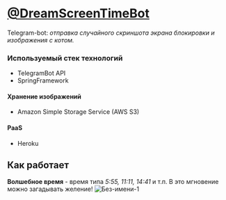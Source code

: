 # [@DreamScreenTimeBot](https://t.me/dreamscreentimebot)
Telegram-bot: *отправка случайного скриншота экрана блокировки и изображения с котом.*

### Используемый стек технологий
- TelegramBot API
- SpringFramework
#### Хранение изображений
- Amazon Simple Storage Service (AWS S3)
#### PaaS
- Heroku

## Как работает
**Волшебное время** - время типа *5:55, 11:11, 14:41* и т.п. В это мгновение можно загадывать желение!
![Без-имени-1](https://user-images.githubusercontent.com/55200686/89730373-a6d89880-da46-11ea-9d2a-498f39118c88.png)

